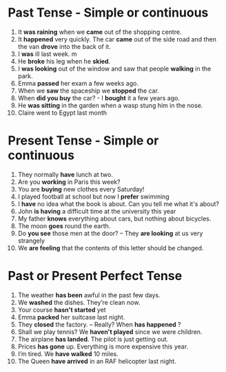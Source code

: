 # Past Tense - Simple or continuous  

1. It **was raining** when we **came** out of the shopping centre.
2. It **happened** very quickly. The car **came** out of the side road and then the van **drove** into the back of it.
3. I **was** ill last week. m
4. He **broke** his leg when he **skied**.
5. I **was looking** out of the window and saw that people **walking** in the park.
6. Emma **passed** her exam a few weeks ago.
7. When we **saw** the spaceship we **stopped** the car.
8. When **did you buy** the car? - I **bought** it a few years ago.
9. He **was sitting** in the garden when a wasp stung him in the nose.
10. Claire went to Egypt last month
    
# Present Tense - Simple or continuous  

1. They normally **have** lunch at two.
2. Are you **working** in Paris this week?
3. You are **buying** new clothes every Saturday!
4. I played football at school but now I **prefer** swimming
5. I **have** no idea what the book is about. Can you tell me what it's about?
6. John **is having** a difficult time at the university this year
7. My father **knows** everything about cars, but nothing about bicycles.
8. The moon **goes** round the earth.
9. Do **you see** those men at the door? – They **are looking** at us very strangely
10. We **are feeling** that the contents of this letter should be changed.

# Past or Present Perfect Tense  

1. The weather **has been** awful in the past few days.
2. We **washed** the dishes. They’re clean now.
3. Your course **hasn't started** yet
4. Emma **packed** her suitcase last night.
5. They **closed** the factory. – Really? When **has happened** ?
6. Shall we play tennis? We **haven't played** since we were children.
7. The airplane **has landed**. The pilot is just getting out.
8. Prices **has gone** up. Everything is more expensive this year.
9. I’m tired. We **have walked** 10 miles.
10. The Queen **have arrived** in an RAF helicopter last night. 